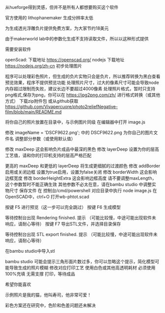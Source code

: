 从hueforge得到灵感，但并不是所有人都想要购买这个软件

官方使用的 lithophanemaker 生成分辨率太低


为生成透光浮雕负片提供免费方案，为大家节约18美元



由于makerworld lab中的参数化生成不支持读取文件，所以以这种形式提供

需要安装软件

openScad:  下载地址    https://openscad.org/
nodejs    下载地址    https://nodejs.org/zh-cn
初步处理图片

程序可以处理彩色照片，但生成的负片实物只会是负片，所以推荐转换为黑白查看预览效果，程序不提供预览功能
处理照片尺寸，过大的像素尺寸可能会导致node内存超过限制而失败，建议长边不要超过4000像素
处理照片格式，暂时只支持png格式,保存为png，你可以在 https://jpg2png.com/zh/ 进行格式转换（或其他方式）
下载zip附件包 或从github获取  https://github.com/Vivapercuore/photo2reliefNegative-film/blob/main/README.md 

将你自己的照片放置在目录中，与示例图片同级
在编辑器中打开 image.js

修改 imageName = 'DSCF9622.png'; 中的 DSCF9622.png 为你自己的图片文件名
调整部分参数（或使用默认值）

修改 maxDeep 这会影响负片成品中最深的黑色
修改 layerDeep 设置为你的层高工艺值，请和你的打印机支持的层高严格匹配

更高的 maxDeep 和更低的 layerDeep 将生成更细腻的过渡颜色
修改 addBorder 启用或关闭边框 设置为true启用，设置为false关闭
修改 borderWidth 这会影响边框宽度
修改 borderHeightExtra 这会影响边框高度
请不要调整maxLength，这个参数暂时不能正确生效
其他参数不必太在意，请在bambu studio 中调整实物尺寸
保存文件
在 控制台/cmd/powershell 对应目录中执行 node image.js
在OpenSCAD中，ctrl+O 打开wb-phtot.scad

按键 F5 进行预览（这一步可以完全跳过）
按键 F6 生成模型

等待控制台出现  Rendering finished.  提示  （可能比较慢，中途可能出现软件未响应，请耐心等待）
按键 F7 导出STL文件，并选择目录保存

等待控制台出现 STL export finished. 提示  （可能比较慢，中途可能出现软件未响应，请耐心等待）

在bambu studio中导入stl

bambu studio 可能会提示三角形面片数过多，你可以忽略这个提示，简化模型可能导致生成的照片模糊
修改对应打印工艺
使用白色或其他高透明耗材
必须使用100%充填
无需支撑
打印，等待成品

希望你能喜欢



示例照片是我的猫，他叫寿司，他非常可爱！



彩色方案还在研究中，色阶和色差问题还未解决
